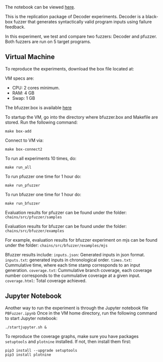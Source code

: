 The notebook can be viewed [here](https://nbviewer.org/github/anonymous-icst-2022/anonymous-icst-2022/blob/main/Decoder.ipynb).

This is the replication package of Decoder experiments.
Decoder is a black-box fuzzer that generates syntactically valid program inputs using failure feedback.

In this experiment, we test and compare two fuzzers: Decoder and pfuzzer. Both fuzzers are run on 5 target programs.

## Virtual Machine
To reproduce the experiments, download the box file located at: 

VM specs are:
* CPU: 2 cores minimum.
* RAM: 4 GB 
* Swap: 1 GB

The bfuzzer.box is available [here](https://figshare.com/s/1aed02f8caf73072873f)

To startup the VM, go into the directory where bfuzzer.box and Makefile are stored. Run the following command:

    make box-add

Connect to VM via:

    make box-connect2

To run all experiments 10 times, do:

    make run_all

To run pfuzzer one time for 1 hour do:

    make run_pfuzzer

To run bfuzzer one time for 1 hour do:

    make run_bfuzzer

Evaluation results for pfuzzer can be found under the folder: `chains/src/pfuzzer/samples`

Evaluation results for bfuzzer can be found under the folder: `chains/src/bfuzzer/examples`

For example, evaluation results for bfuzzer experiment on mjs can be found under the folder: `chains/src/bfuzzer/examples/mjs`

Bfuzzer results include:
`inputs.json`: Generated inputs in json format.
`inputs.txt`: generated inputs in chronological order.
`times.txt`: Cummulative time, where each time stamp corresponds to an input generation.
`coverage.txt`: Cummulative branch coverage, each coverage number corresponds to the cummulative coverage at a given input.
`coverage.html`: Total coverage achieved.

## Jupyter Notebook
Another way to run the experiment is through the Jupyter notebook file `PBFuzzer.ipynb`
Once in the VM home directory, run the following command to start Jupyter notebook:

    ./startjupyter.sh &

To reproduce the coverage graphs, make sure you have packages `setuptools` and `plotnine` installed. If not, then install them first:

    pip3 install --upgrade setuptools
    pip3 install plotnine
